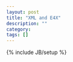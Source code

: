 ```yaml
---
layout: post
title: "XML and E4X"
description: ""
category: 
tags: []
---
```

{% include JB/setup %}
